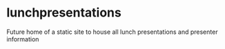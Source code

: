 # lunchpresentations
Future home of a static site to house all lunch presentations and presenter information
